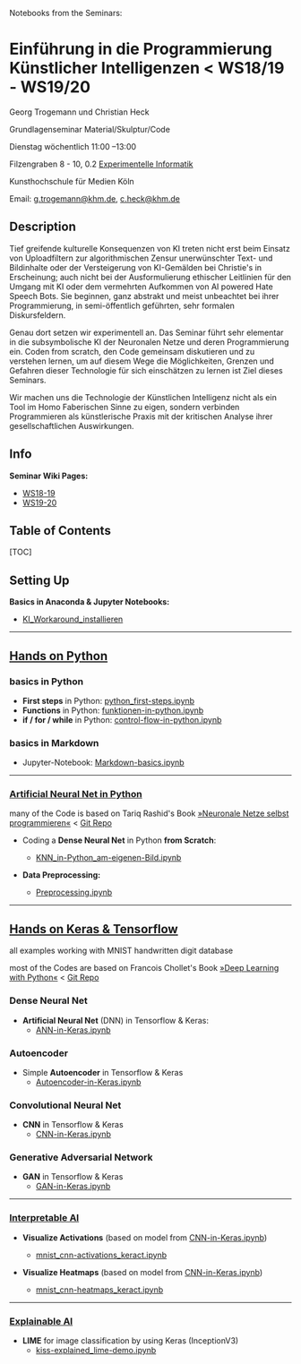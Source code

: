 Notebooks from the Seminars:

# Einführung in die Programmierung Künstlicher Intelligenzen  < WS18/19 - WS19/20

Georg Trogemann und Christian Heck

Grundlagenseminar Material/Skulptur/Code

Dienstag wöchentlich 11:00 –13:00

Filzengraben 8 - 10, 0.2 [Experimentelle Informatik](https://www.khm.de/exMedia_experimentelle_informatik/)

Kunsthochschule für Medien Köln

Email: g.trogemann@khm.de, c.heck@khm.de

## Description

Tief greifende kulturelle Konsequenzen von KI treten nicht erst beim Einsatz von Uploadfiltern zur algorithmischen Zensur unerwünschter Text- und Bildinhalte oder der Versteigerung von KI-Gemälden bei Christie's in Erscheinung; auch nicht bei der Ausformulierung ethischer Leitlinien für den Umgang mit KI oder dem vermehrten Aufkommen von AI powered Hate Speech Bots. Sie beginnen, ganz abstrakt und meist unbeachtet bei ihrer Programmierung, in semi-öffentlich geführten, sehr formalen Diskursfeldern.

Genau dort setzen wir experimentell an. Das Seminar führt sehr elementar in die subsymbolische KI der Neuronalen Netze und deren Programmierung ein. Coden from scratch, den Code gemeinsam diskutieren und zu verstehen lernen, um auf diesem Wege die Möglichkeiten, Grenzen und Gefahren dieser Technologie für sich einschätzen zu lernen ist Ziel dieses Seminars.

Wir machen uns die Technologie der Künstlichen Intelligenz nicht als ein Tool im Homo Faberischen Sinne zu eigen, sondern verbinden Programmieren als künstlerische Praxis mit der kritischen Analyse ihrer gesellschaftlichen Auswirkungen.

## Info 

**Seminar Wiki Pages:**

- [WS18-19](https://exmediawiki.khm.de/exmediawiki/index.php/Einf%C3%BChrung_in_die_Programmierung_k%C3%BCnstlicher_Intelligenzen)
- [WS19-20](https://exmediawiki.khm.de/exmediawiki/index.php/AI@exLabIII)

## Table of Contents

[TOC]

## Setting Up

**Basics in Anaconda & Jupyter Notebooks:**

* [KI_Workaround_installieren](https://exmediawiki.khm.de/exmediawiki/index.php/KI_Workaround_installieren)

---

## [Hands on Python](./01_Hands-on-Python)

### basics in **Python**

* **First steps** in Python: [python_first-steps.ipynb](./01_Hands-on-Python/python_first-steps.ipynb)
* **Functions** in Python: [funktionen-in-python.ipynb](./01_Hands-on-Python/funktionen-in-python.ipynb)
* **if / for / while** in Python: [control-flow-in-python.ipynb](./01_Hands-on-Python/control-flow-in-python.ipynb)

### basics in **Markdown**

* Jupyter-Notebook: [Markdown-basics.ipynb](./01_Hands-on-Python/Markdown-basics.ipynb)

---

### [Artificial Neural Net in Python](./02_ANN-in-Python)

many of the Code is based on Tariq Rashid's Book [»Neuronale Netze selbst programmieren«](https://www.oreilly.com/library/view/neuronale-netze-selbst/9781492064046/) < [Git Repo]( https://github.com/makeyourownneuralnetwork/makeyourownneuralnetwork)

* Coding a **Dense Neural Net** in Python **from Scratch**:
  * [KNN_in-Python_am-eigenen-Bild.ipynb](./02_ANN-in-Python/KNN_in-Python_am-eigenen-Bild.ipynb)

* **Data Preprocessing:**
  * [Preprocessing.ipynb](./02_ANN-in-Python/Preprocessing.ipynb)

---

## [Hands on Keras & Tensorflow](./03_Hands-on-Keras)

all examples working with MNIST handwritten digit database

most of the Codes are based on Francois Chollet's Book [»Deep Learning with Python«](https://www.manning.com/books/deep-learning-with-python) < [Git Repo]( https://github.com/fchollet/deep-learning-with-python-notebooks)

### Dense Neural Net

* **Artificial Neural Net** (DNN) in Tensorflow & Keras:
  * [ANN-in-Keras.ipynb](./03_Hands-on-Keras/ANN-in-Keras.ipynb)

### Autoencoder

* Simple **Autoencoder** in Tensorflow & Keras
  * [Autoencoder-in-Keras.ipynb](./03_Hands-on-Keras/Autoencoder-in-Keras.ipynb)

### Convolutional Neural Net

* **CNN** in Tensorflow & Keras
  * [CNN-in-Keras.ipynb](./03_Hands-on-Keras/CNN-in-Keras.ipynb)

### Generative Adversarial Network

* **GAN** in Tensorflow & Keras
  * [GAN-in-Keras.ipynb](./03_Hands-on-Keras/GAN-in-Keras.ipynb)

---

### [Interpretable AI](./04_InterpretableAI)

* **Visualize Activations** (based on model from [CNN-in-Keras.ipynb](./03_Hands-on-Keras/CNN-in-Keras.ipynb))
  * [mnist_cnn-activations_keract.ipynb](./04_InterpretableAI/mnist_cnn-activations_keract.ipynb)

* **Visualize Heatmaps** (based on model from [CNN-in-Keras.ipynb](./03_Hands-on-Keras/CNN-in-Keras.ipynb))
  * [mnist_cnn-heatmaps_keract.ipynb](./04_InterpretableAI/mnist_cnn-heatmaps_keract.ipynb)

---

### [Explainable AI](./05_ExplainableAI)

* **LIME** for image classification by using Keras (InceptionV3)
  * [kiss-explained_lime-demo.ipynb](./05_ExplainableAI/kiss-explained_lime-demo.ipynb)

